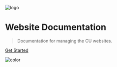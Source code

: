 <!-- _coverpage.md -->

![logo](/media/cu-seal.svg)

# Website Documentation
> Documentation for managing the CU websites.

[Get Started](#sites-overview)

<!-- background color -->

![color](#002868)

